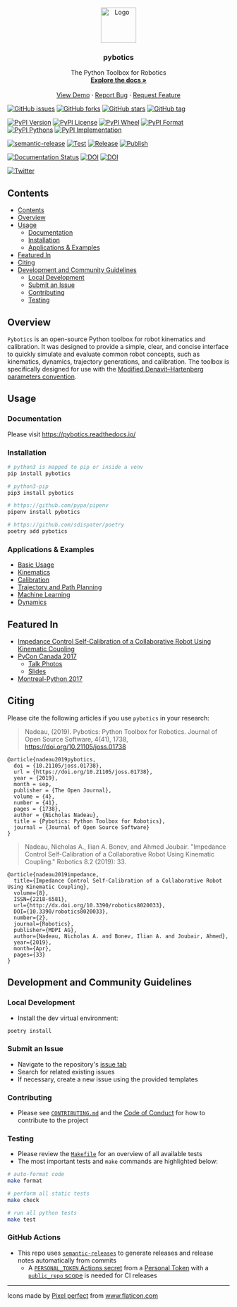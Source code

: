 <br />
<p align="center">
  <a href="https://github.com/nnadeau/pybotics">
    <img src="https://raw.githubusercontent.com/nnadeau/pybotics/master/media/robotic-arm.png" alt="Logo" width="80" height="80">
  </a>

  <h3 align="center">pybotics</h3>

  <p align="center">
    The Python Toolbox for Robotics
    <br />
    <a href="https://pybotics.readthedocs.io/"><strong>Explore the docs »</strong></a>
    <br />
    <br />
    <a href="https://github.com/nnadeau/pybotics/tree/master/examples">View Demo</a>
    ·
    <a href="https://github.com/nnadeau/pybotics/issues">Report Bug</a>
    ·
    <a href="https://github.com/nnadeau/pybotics/issues">Request Feature</a>
  </p>
</p>

[![GitHub issues](https://img.shields.io/github/issues/nnadeau/pybotics.svg)](https://github.com/nnadeau/pybotics/issues)
[![GitHub forks](https://img.shields.io/github/forks/nnadeau/pybotics.svg)](https://github.com/nnadeau/pybotics/network)
[![GitHub stars](https://img.shields.io/github/stars/nnadeau/pybotics.svg)](https://github.com/nnadeau/pybotics/stargazers)
[![GitHub tag](https://img.shields.io/github/tag/nnadeau/pybotics.svg?maxAge=2592000?style=flat-square)](https://github.com/nnadeau/pybotics/releases)

[![PyPI Version](https://img.shields.io/pypi/v/pybotics.svg)](https://pypi.python.org/pypi/pybotics)
[![PyPI License](https://img.shields.io/pypi/l/pybotics.svg)](https://pypi.python.org/pypi/pybotics)
[![PyPI Wheel](https://img.shields.io/pypi/wheel/pybotics.svg)](https://pypi.python.org/pypi/pybotics)
[![PyPI Format](https://img.shields.io/pypi/format/pybotics.svg)](https://pypi.python.org/pypi/pybotics)
[![PyPI Pythons](https://img.shields.io/pypi/pyversions/pybotics.svg)](https://pypi.python.org/pypi/pybotics)
[![PyPI Implementation](https://img.shields.io/pypi/implementation/pybotics.svg)](https://pypi.python.org/pypi/pybotics)

[![semantic-release](https://img.shields.io/badge/%20%20%F0%9F%93%A6%F0%9F%9A%80-semantic--release-e10079.svg)](https://github.com/semantic-release/semantic-release)
[![Test](https://github.com/nnadeau/pybotics/workflows/Test/badge.svg)](https://github.com/nnadeau/pybotics/actions)
[![Release](https://github.com/nnadeau/pybotics/workflows/Release/badge.svg)](https://github.com/nnadeau/pybotics/actions)
[![Publish](https://github.com/nnadeau/pybotics/workflows/Publish/badge.svg)](https://github.com/nnadeau/pybotics/actions)

[![Documentation Status](https://readthedocs.org/projects/pybotics/badge/?version=latest)](https://pybotics.readthedocs.io/en/latest/?badge=latest)
[![DOI](https://joss.theoj.org/papers/10.21105/joss.01738/status.svg)](https://doi.org/10.21105/joss.01738)
[![DOI](https://zenodo.org/badge/66797360.svg)](https://zenodo.org/badge/latestdoi/66797360)

[![Twitter](https://img.shields.io/twitter/url?style=social&url=https%3A%2F%2Fgithub.com%2Fnnadeau%2Fpybotics)](https://twitter.com/intent/tweet?text=Wow:&url=https%3A%2F%2Fgithub.com%2Fnnadeau%2Fpybotics)

## Contents

- [Contents](#contents)
- [Overview](#overview)
- [Usage](#usage)
  - [Documentation](#documentation)
  - [Installation](#installation)
  - [Applications & Examples](#applications--examples)
- [Featured In](#featured-in)
- [Citing](#citing)
- [Development and Community Guidelines](#development-and-community-guidelines)
  - [Local Development](#local-development)
  - [Submit an Issue](#submit-an-issue)
  - [Contributing](#contributing)
  - [Testing](#testing)

## Overview

`Pybotics` is an open-source Python toolbox for robot kinematics and calibration.
It was designed to provide a simple, clear, and concise interface to quickly simulate and evaluate common robot concepts, such as kinematics, dynamics, trajectory generations, and calibration.
The toolbox is specifically designed for use with the [Modified Denavit–Hartenberg parameters convention](https://en.wikipedia.org/wiki/Denavit%E2%80%93Hartenberg_parameters#Modified_DH_parameters).

## Usage

### Documentation

Please visit https://pybotics.readthedocs.io/

### Installation

```bash
# python3 is mapped to pip or inside a venv
pip install pybotics

# python3-pip
pip3 install pybotics

# https://github.com/pypa/pipenv
pipenv install pybotics

# https://github.com/sdispater/poetry
poetry add pybotics
```

### Applications & Examples

- [Basic Usage](examples/basic_usage.py)
- [Kinematics](examples/kinematics.ipynb)
- [Calibration](examples/calibration.ipynb)
- [Trajectory and Path Planning](examples/trajectory_generation.ipynb)
- [Machine Learning](examples/machine_learning.ipynb)
- [Dynamics](examples/dynamics.ipynb)

## Featured In

- [Impedance Control Self-Calibration of a Collaborative Robot Using Kinematic Coupling](https://www.mdpi.com/2218-6581/8/2/33/htm)
- [PyCon Canada 2017](https://2017.pycon.ca/schedule/53/)
  - [Talk Photos](https://500px.com/nicholasnadeau/galleries/pycon-canada-2017)
  - [Slides](https://github.com/nnadeau/pycon-canada-2017)
- [Montreal-Python 2017](https://www.youtube.com/watch?v=wgKoGA69YXQ)

## Citing

Please cite the following articles if you use `pybotics` in your research:

> Nadeau, (2019). Pybotics: Python Toolbox for Robotics. Journal of Open Source Software, 4(41), 1738, https://doi.org/10.21105/joss.01738

```
@article{nadeau2019pybotics,
  doi = {10.21105/joss.01738},
  url = {https://doi.org/10.21105/joss.01738},
  year = {2019},
  month = sep,
  publisher = {The Open Journal},
  volume = {4},
  number = {41},
  pages = {1738},
  author = {Nicholas Nadeau},
  title = {Pybotics: Python Toolbox for Robotics},
  journal = {Journal of Open Source Software}
}
```

> Nadeau, Nicholas A., Ilian A. Bonev, and Ahmed Joubair. "Impedance Control Self-Calibration of a Collaborative Robot Using Kinematic Coupling." Robotics 8.2 (2019): 33.

```
@article{nadeau2019impedance,
  title={Impedance Control Self-Calibration of a Collaborative Robot Using Kinematic Coupling},
  volume={8},
  ISSN={2218-6581},
  url={http://dx.doi.org/10.3390/robotics8020033},
  DOI={10.3390/robotics8020033},
  number={2},
  journal={Robotics},
  publisher={MDPI AG},
  author={Nadeau, Nicholas A. and Bonev, Ilian A. and Joubair, Ahmed},
  year={2019},
  month={Apr},
  pages={33}
}
```

## Development and Community Guidelines

### Local Development

- Install the dev virtual environment:

```bash
poetry install
```

### Submit an Issue

- Navigate to the repository's [issue tab](https://github.com/nnadeau/pybotics/issues)
- Search for related existing issues
- If necessary, create a new issue using the provided templates

### Contributing

- Please see [`CONTRIBUTING.md`](.github/CONTRIBUTING.md) and the [Code of Conduct](CODE_OF_CONDUCT.md) for how to contribute to the project

### Testing

- Please review the [`Makefile`](Makefile) for an overview of all available tests
- The most important tests and `make` commands are highlighted below:

```bash
# auto-format code
make format

# perform all static tests
make check

# run all python tests
make test
```

### GitHub Actions

- This repo uses [`semantic-releases`](https://github.com/semantic-release/) to generate releases and release notes automatically from commits
  - A [`PERSONAL_TOKEN` Actions secret](https://github.com/nnadeau/pybotics/settings/secrets/actions) from a [Personal Token](https://github.com/settings/tokens) with a [`public_repo` scope](https://github.com/semantic-release/github#github-authentication) is needed for CI releases

---

Icons made by <a href="https://icon54.com/" title="Pixel perfect">Pixel perfect</a> from <a href="https://www.flaticon.com/" title="Flaticon"> www.flaticon.com</a>
